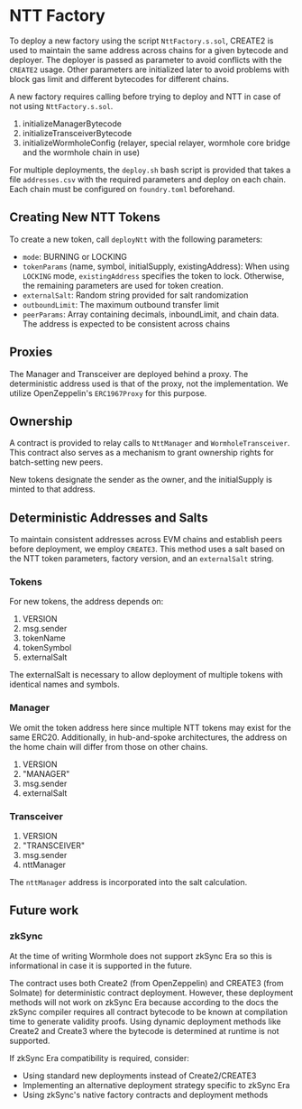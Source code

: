 # NTT Factory

To deploy a new factory using the script `NttFactory.s.sol`, CREATE2 is used to maintain the same address across chains for a given bytecode and deployer. The deployer is passed as parameter to avoid conflicts with the `CREATE2` usage. Other parameters are initialized later to avoid problems with block gas limit and different bytecodes for different chains.

A new factory requires calling before trying to deploy and NTT in case of not using `NttFactory.s.sol`.

1. initializeManagerBytecode
2. initializeTransceiverBytecode
3. initializeWormholeConfig (relayer, special relayer, wormhole core bridge and the wormhole chain in use)

For multiple deployments, the `deploy.sh` bash script is provided that takes a file `addresses.csv` with the required parameters and deploy on each chain. Each chain must be configured on `foundry.toml` beforehand.

## Creating New NTT Tokens

To create a new token, call `deployNtt` with the following parameters:

- `mode`: BURNING or LOCKING
- `tokenParams` (name, symbol, initialSupply, existingAddress): When using `LOCKING` mode, `existingAddress` specifies the token to lock. Otherwise, the remaining parameters are used for token creation.
- `externalSalt`: Random string provided for salt randomization
- `outboundLimit`: The maximum outbound transfer limit
- `peerParams`: Array containing decimals, inboundLimit, and chain data. The address is expected to be consistent across chains

## Proxies

The Manager and Transceiver are deployed behind a proxy. The deterministic address used is that of the proxy, not the implementation. We utilize OpenZeppelin's `ERC1967Proxy` for this purpose.

## Ownership

A contract is provided to relay calls to `NttManager` and `WormholeTransceiver`. This contract also serves as a mechanism to grant ownership rights for batch-setting new peers.

New tokens designate the sender as the owner, and the initialSupply is minted to that address.

## Deterministic Addresses and Salts

To maintain consistent addresses across EVM chains and establish peers before deployment, we employ `CREATE3`. This method uses a salt based on the NTT token parameters, factory version, and an `externalSalt` string.

### Tokens

For new tokens, the address depends on:

1. VERSION
2. msg.sender
3. tokenName
4. tokenSymbol
5. externalSalt

The externalSalt is necessary to allow deployment of multiple tokens with identical names and symbols.

### Manager

We omit the token address here since multiple NTT tokens may exist for the same ERC20. Additionally, in hub-and-spoke architectures, the address on the home chain will differ from those on other chains.

1. VERSION
2. "MANAGER"
3. msg.sender
4. externalSalt

### Transceiver

1. VERSION
2. "TRANSCEIVER"
3. msg.sender
4. nttManager

The `nttManager` address is incorporated into the salt calculation.

## Future work

### zkSync

At the time of writing Wormhole does not support zkSync Era so this is informational in case it is supported in the future.

The contract uses both Create2 (from OpenZeppelin) and CREATE3 (from Solmate) for deterministic contract deployment. However, these deployment methods will not work on zkSync Era because according to the docs the zkSync compiler requires all contract bytecode to be known at compilation time to generate validity proofs. Using dynamic deployment methods like Create2 and Create3 where the bytecode is determined at runtime is not supported.

If zkSync Era compatibility is required, consider:

- Using standard new deployments instead of Create2/CREATE3
- Implementing an alternative deployment strategy specific to zkSync Era
- Using zkSync's native factory contracts and deployment methods
